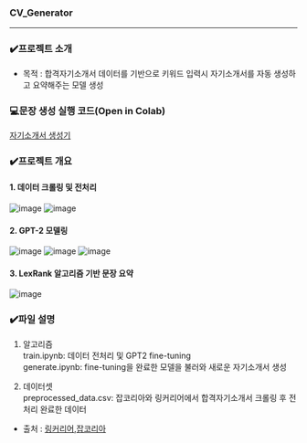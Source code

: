 ### CV_Generator
-------------------------------------------------------------------------------------------------------
### ✔️프로젝트 소개
- 목적 : 합격자기소개서 데이터를 기반으로 키워드 입력시 자기소개서를 자동 생성하고 요약해주는 모델 생성

### 💻문장 생성 실행 코드(Open in Colab)
[자기소개서 생성기](https://colab.research.google.com/drive/1D5DCA-ulr_J_h6H12ZgcotHRfmIzSOBA?usp=sharing)

### ✔️프로젝트 개요
#### 1. 데이터 크롤링 및 전처리
![image](https://user-images.githubusercontent.com/80508535/152725185-3588f990-b30d-4004-88fd-8f157de86fd2.png)
![image](https://user-images.githubusercontent.com/80508535/152725200-fbc4a590-cf12-4fbd-a085-b274fc64fdaa.png)

#### 2. GPT-2 모델링
![image](https://user-images.githubusercontent.com/80508535/152725250-a1b7a308-0cb2-47a4-90eb-593c9cc26b69.png)
![image](https://user-images.githubusercontent.com/80508535/152725255-9ce89659-3a82-429b-b2c5-d266895af000.png)
![image](https://user-images.githubusercontent.com/80508535/152725319-d3c82fda-fcc3-4b4c-b54d-5b5556e98c68.png)

#### 3. LexRank 알고리즘 기반 문장 요약
![image](https://user-images.githubusercontent.com/80508535/152725290-94c3492a-fdeb-4bf3-8e5a-52e4ab0960a8.png)


### ✔️파일 설명
1. 알고리즘  
train.ipynb: 데이터 전처리 및 GPT2 fine-tuning  
generate.ipynb: fine-tuning을 완료한 모델을 불러와 새로운 자기소개서 생성

2. 데이터셋  
preprocessed_data.csv: 잡코리아와 링커리어에서 합격자기소개서 크롤링 후 전처리 완료한 데이터
- 출처 : [링커리어](https://linkareer.com/cover-letter/search),[잡코리아](https://www.jobkorea.co.kr/starter/passassay/)
